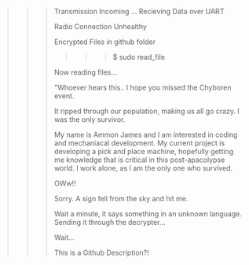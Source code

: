 >>> Transmission Incoming ... Recieving Data over UART
>>> 
>>> Radio Connection Unhealthy
>>>
>>> Encrypted Files in github folder
>>>
>>>  >>> $ sudo read_file
>>>
>>> Now reading files...
>>>
>>> "Whoever hears this.. I hope you missed the Chyboren event.
>>> 
>>> It ripped through our population, making us all go crazy.
>>> I was the only survivor.
>>>
>>> My name is Ammon James and I am interested in coding and mechaniacal development.
>>> My current project is developing a pick and place machine, hopefully getting me knowledge that is critical in this post-apacolypse world.
>>> I work alone, as I am the only one who survived.
>>>
>>> 
>>> OWw!!
>>>
>>> Sorry. A sign fell from the sky and hit me.
>>>
>>> Wait a minute, it says something in an unknown language.
>>> Sending it through the decrypter...
>>>
>>> Wait...
>>>
>>> This is a Github Description?!

<!---
C0D3R10/C0D3R10 is a ✨ special ✨ repository because its `README.md` (this file) appears on your GitHub profile.
You can click the Preview link to take a look at your changes.
--->
